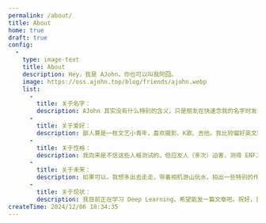 ```yaml
---
permalink: /about/
title: About
home: true
draft: true
config:
  -
    type: image-text
    title: About
    description: Hey，我是 AJohn，你也可以叫我阿囧。
    image: https://oss.ajohn.top/blog/friends/ajohn.webp
    list:
      -
        title: 关于名字：
        description: AJohn 其实没有什么特别的含义，只是朋友在快速念我的名字时发出的声音，遂作为昵称使用。
      -
        title: 关于爱好：
        description: 鄙人算是一枚文艺小青年，喜欢摄影、K歌、吉他。我比较偏好英文歌，喜欢的乐队有梦龙、共和时代、酷玩等；个人歌手则诸如猹、黄老板、霉霉、马老五、比伯等；中文歌手我则偏爱杰伦、紫棋、俊杰。偶尔剪点视频，虚拟分身日常出没于B站。因为我很喜欢牢大，所以有时也爱玩点抽象。近些年开始健身，也是希望能早日成为大肌霸吧。
      -
        title: 关于性格：
        description: 我向来是不信这些人格测试的，但应友人（多次）迫害，测得 ENFJ-A 主人公。
      -
        title: 关于未来：
        description: 如果可以，我想多出去走走，带着相机游山玩水，拍出一些特别的作品，活在当下，记录当下，珍惜当下。计划多读一些书，自从高中结束，我的阅读时间大幅减少，我似乎渐渐失去这一爱好了。
      -
        title: 关于现状：
        description: 我目前正在学习 Deep Learning，希望能发一篇文章吧。祝好，我爱你们！
createTime: 2024/12/06 18:34:35
---
```

